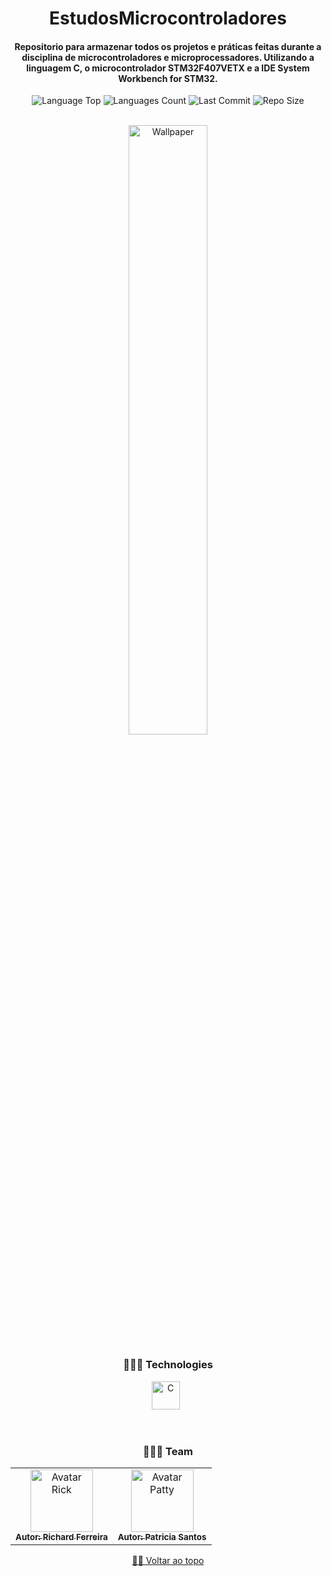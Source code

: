 <div align="center">
   
# EstudosMicrocontroladores   
  
<h4> Repositorio para armazenar todos os projetos e práticas feitas durante a disciplina de microcontroladores e microprocessadores. Utilizando a linguagem C, o microcontrolador STM32F407VETX e a IDE System Workbench for STM32.
</h4>    
  
<p>
<!-- Image Shields -->
<img  alt="Language Top"  src="https://img.shields.io/github/languages/top/RickFerreira/EstudosMicrocontroladores">
<img  alt="Languages Count"  src="https://img.shields.io/github/languages/count/RickFerreira/EstudosMicrocontroladores">
<img  alt="Last Commit"  src="https://img.shields.io/github/last-commit/RickFerreira/EstudosMicrocontroladores">
<img  alt="Repo Size"  src="https://img.shields.io/github/repo-size/RickFerreira/EstudosMicrocontroladores">
</a>
</p>
<br>

<img  alt="Wallpaper"  src="https://media.discordapp.net/attachments/970384663942168626/971092832020467732/456498.jpg?width=815&height=458" width="50%">

<br> 

### 👨🏻‍💻 Technologies

<img src="https://cdn.icon-icons.com/icons2/2415/PNG/512/c_original_logo_icon_146611.png" alt="C" width="45"> &nbsp;

<br>

### 👨🏻‍💻 Team

<table>
  <tr>
    <td align="center">
      <a href="https://github.com/RickFerreira">
        <img src="https://avatars.githubusercontent.com/u/40415279?v=4" width="100px;" alt="Avatar Rick"/><br>
        <sub>
          <b>Autor: Richard Ferreira</b>
        </sub>
      </a>
    </td>
        <td align="center">
      <a href="https://github.com/Patricia-Santos">
        <img src="https://avatars.githubusercontent.com/u/54537516?v=4" width="100px;" alt="Avatar Patty"/><br>
        <sub>
          <b>Autor: Patricia Santos</b>
        </sub>
      </a>
    </td>
  </tr>
</table>

[☝🏽 Voltar ao topo](#EstudosMicrocontroladores )<br>

</div>
